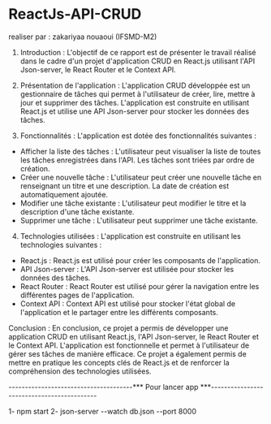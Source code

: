 # ReactJs-API-CRUD

realiser par : zakariyaa nouaoui (IFSMD-M2)

1.	Introduction : 
  L'objectif de ce rapport est de présenter le travail réalisé dans le cadre d'un projet d'application CRUD en React.js utilisant l'API Json-server, le React Router et le Context API.
  
2.	Présentation de l'application : 
  L'application CRUD développée est un gestionnaire de tâches qui permet à l'utilisateur de créer, lire, mettre à jour et supprimer des tâches. L'application est construite en utilisant React.js et utilise une API Json-server pour stocker les données des tâches.
  
3.	Fonctionnalités : 
   L'application est dotée des fonctionnalités suivantes :

* Afficher la liste des tâches : L'utilisateur peut visualiser la liste de toutes les tâches enregistrées dans l'API. Les tâches sont triées par ordre de création.
*	Créer une nouvelle tâche : L'utilisateur peut créer une nouvelle tâche en renseignant un titre et une description. La date de création est automatiquement ajoutée.
*	Modifier une tâche existante : L'utilisateur peut modifier le titre et la description d'une tâche existante.
*	Supprimer une tâche : L'utilisateur peut supprimer une tâche existante.

4.	Technologies utilisées : 
  L'application est construite en utilisant les technologies suivantes :
  
*	React.js : React.js est utilisé pour créer les composants de l'application.
*	API Json-server : L'API Json-server est utilisée pour stocker les données des tâches.
*	React Router : React Router est utilisé pour gérer la navigation entre les différentes pages de l'application.
*	Context API : Context API est utilisé pour stocker l'état global de l'application et le partager entre les différents composants.

Conclusion : En conclusion, ce projet a permis de développer une application CRUD en utilisant React.js, l'API Json-server, le React Router et le Context API. L'application est fonctionnelle et permet à l'utilisateur de gérer ses tâches de manière efficace. Ce projet a également permis de mettre en pratique les concepts clés de React.js et de renforcer la compréhension des technologies utilisées.

--------------------------------------***    Pour lancer app     ***-------------------------------------------

1- npm start
2- json-server --watch db.json --port 8000

